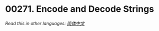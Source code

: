 # 00271. Encode and Decode Strings

  _Read this in other languages:_
    [_简体中文_](README.zh-CN.md)

